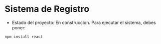 <h1> Sistema de Registro</h1>

- Estado del proyecto: En construccion.
Para ejecutar el sistema, debes poner:

````npm install react````
